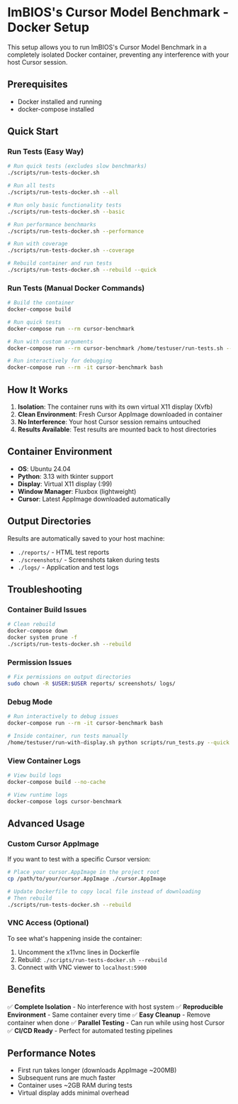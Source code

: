 # ImBIOS's Cursor Model Benchmark - Docker Setup

This setup allows you to run ImBIOS's Cursor Model Benchmark in a completely isolated Docker container, preventing any interference with your host Cursor session.

## Prerequisites

- Docker installed and running
- docker-compose installed

## Quick Start

### Run Tests (Easy Way)

```bash
# Run quick tests (excludes slow benchmarks)
./scripts/run-tests-docker.sh

# Run all tests
./scripts/run-tests-docker.sh --all

# Run only basic functionality tests
./scripts/run-tests-docker.sh --basic

# Run performance benchmarks
./scripts/run-tests-docker.sh --performance

# Run with coverage
./scripts/run-tests-docker.sh --coverage

# Rebuild container and run tests
./scripts/run-tests-docker.sh --rebuild --quick
```

### Run Tests (Manual Docker Commands)

```bash
# Build the container
docker-compose build

# Run quick tests
docker-compose run --rm cursor-benchmark

# Run with custom arguments
docker-compose run --rm cursor-benchmark /home/testuser/run-tests.sh --all

# Run interactively for debugging
docker-compose run --rm -it cursor-benchmark bash
```

## How It Works

1. **Isolation**: The container runs with its own virtual X11 display (Xvfb)
2. **Clean Environment**: Fresh Cursor AppImage downloaded in container
3. **No Interference**: Your host Cursor session remains untouched
4. **Results Available**: Test results are mounted back to host directories

## Container Environment

- **OS**: Ubuntu 24.04
- **Python**: 3.13 with tkinter support
- **Display**: Virtual X11 display (:99)
- **Window Manager**: Fluxbox (lightweight)
- **Cursor**: Latest AppImage downloaded automatically

## Output Directories

Results are automatically saved to your host machine:

- `./reports/` - HTML test reports
- `./screenshots/` - Screenshots taken during tests
- `./logs/` - Application and test logs

## Troubleshooting

### Container Build Issues

```bash
# Clean rebuild
docker-compose down
docker system prune -f
./scripts/run-tests-docker.sh --rebuild
```

### Permission Issues

```bash
# Fix permissions on output directories
sudo chown -R $USER:$USER reports/ screenshots/ logs/
```

### Debug Mode

```bash
# Run interactively to debug issues
docker-compose run --rm -it cursor-benchmark bash

# Inside container, run tests manually
/home/testuser/run-with-display.sh python scripts/run_tests.py --quick
```

### View Container Logs

```bash
# View build logs
docker-compose build --no-cache

# View runtime logs
docker-compose logs cursor-benchmark
```

## Advanced Usage

### Custom Cursor AppImage

If you want to test with a specific Cursor version:

```bash
# Place your cursor.AppImage in the project root
cp /path/to/your/cursor.AppImage ./cursor.AppImage

# Update Dockerfile to copy local file instead of downloading
# Then rebuild
./scripts/run-tests-docker.sh --rebuild
```

### VNC Access (Optional)

To see what's happening inside the container:

1. Uncomment the x11vnc lines in Dockerfile
2. Rebuild: `./scripts/run-tests-docker.sh --rebuild`
3. Connect with VNC viewer to `localhost:5900`

## Benefits

✅ **Complete Isolation** - No interference with host system
✅ **Reproducible Environment** - Same container every time
✅ **Easy Cleanup** - Remove container when done
✅ **Parallel Testing** - Can run while using host Cursor
✅ **CI/CD Ready** - Perfect for automated testing pipelines

## Performance Notes

- First run takes longer (downloads AppImage ~200MB)
- Subsequent runs are much faster
- Container uses ~2GB RAM during tests
- Virtual display adds minimal overhead

